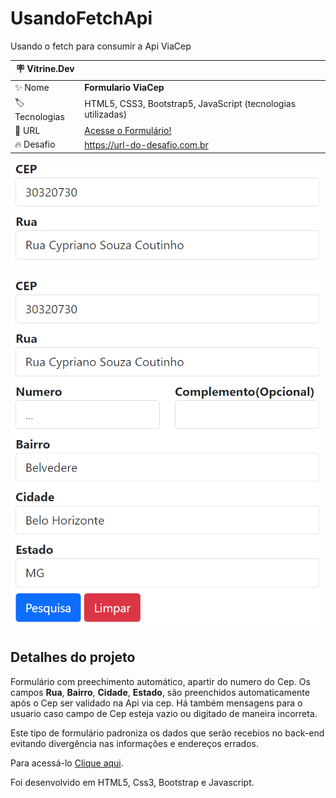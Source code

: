 # UsandoFetchApi
 Usando o fetch  para consumir  a Api ViaCep
 

| :placard: Vitrine.Dev |     |
| -------------  | --- |
| :sparkles: Nome        | **Formulario ViaCep**
| :label: Tecnologias | HTML5, CSS3, Bootstrap5, JavaScript (tecnologias utilizadas)
| :rocket: URL         | <a href="https://danielcosta010.github.io/usandoFetchApi/" target="_blank">Acesse o Formulário!</a>
| :fire: Desafio     | https://url-do-desafio.com.br

<!-- Inserir imagem com a #vitrinedev ao final do link -->

<a href='danielcosta010.github.io/usandoFetchApi/' target='_blank'><img src="https://github.com/danielcosta010/usandoFetchApi/blob/main/img/bannerFormularioCep.png#vitrinedev" alt="Capa do Formulário"></a>

<a href='danielcosta010.github.io/usandoFetchApi/' target='_blank'><img src="https://github.com/danielcosta010/usandoFetchApi/blob/main/img/capaFormularioCep.png?raw=true#vitrinedev" alt="Capa do Formulário"></a>

## Detalhes do projeto

Formulário com preechimento automático, apartir do numero do Cep. Os campos <strong>Rua</strong>, <strong>Bairro</strong>, <strong>Cidade</strong>, <strong>Estado</strong>, são preenchidos automaticamente após o Cep ser validado na Api via cep. Há também mensagens para o usuario caso campo de Cep esteja vazio ou digitado de maneira incorreta.

Este tipo de formulário padroniza os dados que serão recebios no back-end evitando divergência nas informações e endereços errados.

Para acessá-lo [Clique aqui](https://danielcosta010.github.io/usandoFetchApi/).

Foi desenvolvido em HTML5, Css3, Bootstrap e Javascript.



